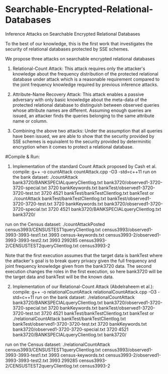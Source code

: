 # Searchable-Encrypted-Relational-Databases
Inference Attacks on Searchable Encrypted Relational Databases

To the best of our knowledge, this is the first work that investigates the
security of relational databases protected by SSE schemes.

We propose three attacks on searchable encrypted relational databases
1. Relational-Count Attack: 
This attack requires only the attacker's knowledge about the frequency distribution of the protected   relational database under attack which is a reasonable requirement compared to the joint frequency knowledge required by previous inference attacks.

2. Attribute-Name Recovery Attack: 
This attack enables a passive adversary with only basic knowledge about the meta-data of the protected relational database to distinguish between observed queries whose attribute names are different. Assuming enough queries are issued, an attacker finds the queries belonging to the same attribute name or column.

3. Combining the above two attacks:
Under the assumption that all queries have been issued, we are able to show that the security provided by SSE schemes is equivalent to the security provided by determinitic encryption when it comes to protect a relational database.











#Compile & Run:


1. Implementation of the standard Count Attack proposed by Cash et al.
    compile: g++ -o countAttack countAttack.cpp -O3 -std=c++11
    run on the bank dataset: ./countAttack bank3720/BANKSPECIALqueryClientlog.txt bank3720/observed1-3720-3720-special.txt 3720 bankKeywords.txt bankTest/observed1-3720-3720-test.txt 3720 4521 bankTest/bankTestClientlog.txt bankTest 
   or
   ./countAttack bankTest/bankTestClientlog.txt bankTest/observed1-3720-3720-test.txt 3720 bankKeywords.txt bank3720/observed1-3720-3720-special.txt 3720 4521 bank3720/BANKSPECIALqueryClientlog.txt bank3720/ 
   
  run on the Census dataset:   ./countAttackPosted census3993/CENSUSTEST1queryClientlog.txt census3993/observed1-3993-3993-test1.txt 3993 census-keywords.txt census3993-2/observed1-3993-3993-test2.txt 3993 299285 census3993-2/CENSUSTEST2queryClientlog.txt census3993-2

   
   Note that the first execution assumes that the target data is bankTest where the attacker's goal is to break query privacy
   given the full frequency and joint frequency knowledge given from the bank3720 data. The second execution changes the roles
   in the first execution, so here bank3720 will be the target data and bankTest will be the known data.
   
2. Implementation of our Relational-Count Attack (Abdelraheem et al.):
   compile: g++ -o relationalCountAttack relationalCountAttack.cpp -O3 -std=c++11
   run on the bank dataset:  ./relationalCountAttack bank3720/BANKSPECIALqueryClientlog.txt bank3720/observed1-3720-3720-special.txt 3720 bankKeywords.txt bankTest/observed1-3720-3720-test.txt 3720 4521 bankTest/bankTestClientlog.txt bankTest 
  or
  ./relationalCountAttack bankTest/bankTestClientlog.txt bankTest/observed1-3720-3720-test.txt 3720 bankKeywords.txt bank3720/observed1-3720-3720-special.txt 3720 4521 bank3720/BANKSPECIALqueryClientlog.txt bank3720/ 

run on the Census dataset:
./relationalCountAttack census3993/CENSUSTEST1queryClientlog.txt census3993/observed1-3993-3993-test1.txt 3993 census-keywords.txt census3993-2/observed1-3993-3993-test2.txt 3993 299285 census3993-2/CENSUSTEST2queryClientlog.txt census3993-2
   

